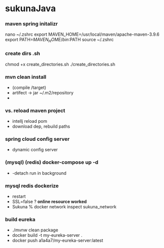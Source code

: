 # sukunaJava

### maven spring initalizr
nano ~/.zshrc
export MAVEN_HOME=/usr/local/maven/apache-maven-3.9.6
export PATH=$MAVEN_HOME/bin:$PATH
source ~/.zshrc

### create dirs .sh
chmod +x create_directories.sh
./create_directories.sh


### mvn clean install  
- (compile /target)
- artifect -> jar ~/.m2/repository
- 
### vs. reload maven project 
- intellj reload pom 
- download dep, rebuild paths


### spring cloud config server
- dynamic config server

### (mysql) (redis) docker-compose up -d
- -detach run in background

### mysql redis dockerize
- restart
- SSL=false ? **online resource worked**
- Sukuna % docker network inspect sukuna_network


### build eureka 
- ./mvnw clean package
- docker build -t my-eureka-server .
- docker push a1a4a7/my-eureka-server:latest
